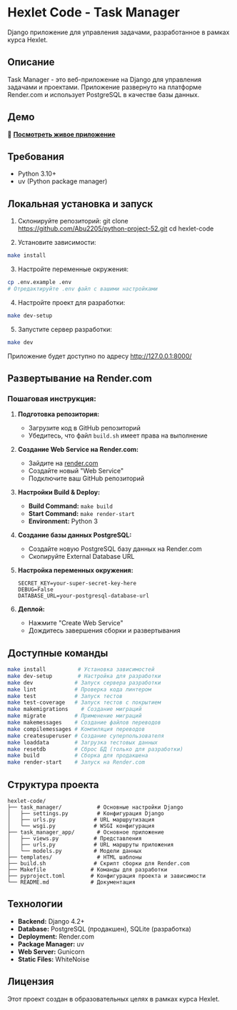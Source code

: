 # Hexlet Code - Task Manager

Django приложение для управления задачами, разработанное в рамках курса Hexlet.

## Описание

Task Manager - это веб-приложение на Django для управления задачами и проектами. Приложение развернуто на платформе Render.com и использует PostgreSQL в качестве базы данных.

## Демо

🚀 **[Посмотреть живое приложение](https://your-app-name.onrender.com)**

## Требования

- Python 3.10+
- uv (Python package manager)

## Локальная установка и запуск

1. Склонируйте репозиторий:
git clone https://github.com/Abu2205/python-project-52.git
cd hexlet-code

2. Установите зависимости:
```bash
make install
```

3. Настройте переменные окружения:
```bash
cp .env.example .env
# Отредактируйте .env файл с вашими настройками
```

4. Настройте проект для разработки:
```bash
make dev-setup
```

5. Запустите сервер разработки:
```bash
make dev
```

Приложение будет доступно по адресу http://127.0.0.1:8000/

## Развертывание на Render.com

### Пошаговая инструкция:

1. **Подготовка репозитория:**
   - Загрузите код в GitHub репозиторий
   - Убедитесь, что файл `build.sh` имеет права на выполнение

2. **Создание Web Service на Render.com:**
   - Зайдите на [render.com](https://render.com)
   - Создайте новый "Web Service"
   - Подключите ваш GitHub репозиторий

3. **Настройки Build & Deploy:**
   - **Build Command:** `make build`
   - **Start Command:** `make render-start`
   - **Environment:** Python 3

4. **Создание базы данных PostgreSQL:**
   - Создайте новую PostgreSQL базу данных на Render.com
   - Скопируйте External Database URL

5. **Настройка переменных окружения:**
   ```
   SECRET_KEY=your-super-secret-key-here
   DEBUG=False
   DATABASE_URL=your-postgresql-database-url
   ```

6. **Деплой:**
   - Нажмите "Create Web Service"
   - Дождитесь завершения сборки и развертывания

## Доступные команды

```bash
make install          # Установка зависимостей
make dev-setup        # Настройка для разработки
make dev             # Запуск сервера разработки
make lint            # Проверка кода линтером
make test            # Запуск тестов
make test-coverage   # Запуск тестов с покрытием
make makemigrations    # Создание миграций
make migrate         # Применение миграций
make makemessages    # Создание файлов переводов
make compilemessages # Компиляция переводов
make createsuperuser # Создание суперпользователя
make loaddata        # Загрузка тестовых данных
make resetdb         # Сброс БД (только для разработки)
make build           # Сборка для продакшена
make render-start    # Запуск на Render.com
```

## Структура проекта

```
hexlet-code/
├── task_manager/           # Основные настройки Django
│   ├── settings.py         # Конфигурация Django
│   ├── urls.py            # URL маршрутизация
│   └── wsgi.py            # WSGI конфигурация
├── task_manager_app/       # Основное приложение
│   ├── views.py           # Представления
│   ├── urls.py            # URL маршруты приложения
│   └── models.py          # Модели данных
├── templates/              # HTML шаблоны
├── build.sh               # Скрипт сборки для Render.com
├── Makefile              # Команды для разработки
├── pyproject.toml        # Конфигурация проекта и зависимости
└── README.md             # Документация
```

## Технологии

- **Backend:** Django 4.2+
- **Database:** PostgreSQL (продакшен), SQLite (разработка)
- **Deployment:** Render.com
- **Package Manager:** uv
- **Web Server:** Gunicorn
- **Static Files:** WhiteNoise

## Лицензия

Этот проект создан в образовательных целях в рамках курса Hexlet.